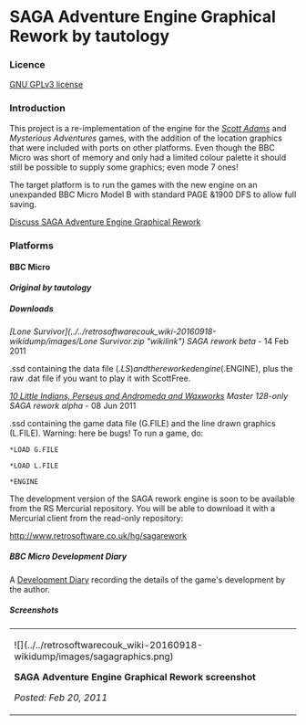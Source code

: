 # SAGA Adventure Engine Graphical Rework by tautology

### Licence

[GNU GPLv3 license](http://en.wikipedia.org/wiki/GNU_General_Public_License)

### Introduction

This project is a re-implementation of the engine for the _[Scott Adams](http://www.msadams.com/)_ and _Mysterious Adventures_ games, with the addition of the location graphics that were included with ports on other platforms. Even though the BBC Micro was short of memory and only had a limited colour palette it should still be possible to supply some graphics; even mode 7 ones!

The target platform is to run the games with the new engine on an unexpanded BBC Micro Model B with standard PAGE &1900 DFS to allow full saving.

[Discuss SAGA Adventure Engine Graphical Rework](http://www.retrosoftware.co.uk/forum/viewforum.php?f=83)

### Platforms

#### BBC Micro

**_Original by tautology_**

##### Downloads

_[Lone Survivor](../../retrosoftwarecouk_wiki-20160918-wikidump/images/Lone Survivor.zip "wikilink") SAGA rework beta_ - 14 Feb 2011

.ssd containing the data file ($.LS) and the reworked engine ($.ENGINE), plus the raw .dat file if you want to play it with ScottFree.

_[10 Little Indians, Perseus and Andromeda and Waxworks](../../retrosoftwarecouk_wiki-20160918-wikidump/images/Saga.zip "wikilink") Master 128-only SAGA rework alpha_ - 08 Jun 2011

.ssd containing the game data file (G.FILE) and the line drawn graphics (L.FILE). Warning: here be bugs! To run a game, do:

    *LOAD G.FILE

    *LOAD L.FILE

    *ENGINE

The development version of the SAGA rework engine is soon to be available from the RS Mercurial repository. You will be able to download it with a Mercurial client from the read-only repository:

<http://www.retrosoftware.co.uk/hg/sagarework>

##### BBC Micro Development Diary

A [Development Diary](SAGADiary "wikilink") recording the details of the game's development by the author.

##### Screenshots

<table>

<tbody>

<tr class="odd">

<td><p>![](../../retrosoftwarecouk_wiki-20160918-wikidump/images/sagagraphics.png)

<strong>SAGA Adventure Engine Graphical Rework screenshot</strong><br />

<em>Posted: Feb 20, 2011</em></p></td>

</tr>

</tbody>

</table>
